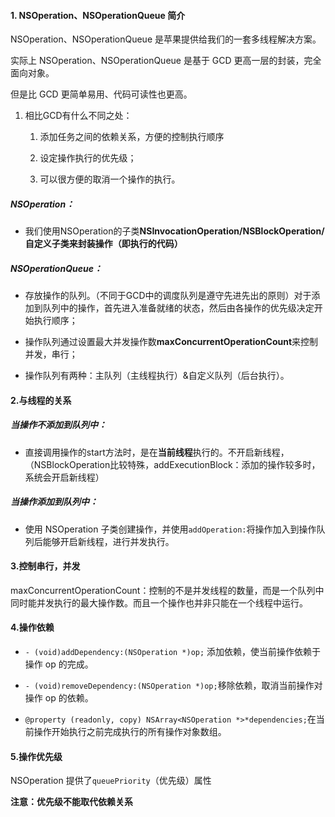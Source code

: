 #### 1. NSOperation、NSOperationQueue 简介

NSOperation、NSOperationQueue 是苹果提供给我们的一套多线程解决方案。

实际上 NSOperation、NSOperationQueue 是基于 GCD 更高一层的封装，完全面向对象。

但是比 GCD 更简单易用、代码可读性也更高。

1. 相比GCD有什么不同之处：
   1. 添加任务之间的依赖关系，方便的控制执行顺序

   2. 设定操作执行的优先级；

   3. 可以很方便的取消一个操作的执行。

##### NSOperation：

* 我们使用NSOperation的子类**NSInvocationOperation/NSBlockOperation/自定义子类来封装操作（即执行的代码）**

##### NSOperationQueue：

* 存放操作的队列。（不同于GCD中的调度队列是遵守先进先出的原则）对于添加到队列中的操作，首先进入准备就绪的状态，然后由各操作的优先级决定开始执行顺序；

* 操作队列通过设置最大并发操作数**maxConcurrentOperationCount**来控制并发，串行；

* 操作队列有两种：主队列（主线程执行）&自定义队列（后台执行）。

#### 2.与线程的关系

##### 当操作不添加到队列中：

* 直接调用操作的start方法时，是在**当前线程**执行的。不开启新线程，（NSBlockOperation比较特殊，addExecutionBlock：添加的操作较多时，系统会开启新线程）

##### 当操作添加到队列中：

* 使用 NSOperation 子类创建操作，并使用`addOperation:`将操作加入到操作队列后能够开启新线程，进行并发执行。

#### 3.控制串行，并发

maxConcurrentOperationCount：控制的不是并发线程的数量，而是一个队列中同时能并发执行的最大操作数。而且一个操作也并非只能在一个线程中运行。

#### 4.操作依赖

* `- (void)addDependency:(NSOperation *)op;` 添加依赖，使当前操作依赖于操作 op 的完成。

* `- (void)removeDependency:(NSOperation *)op;`移除依赖，取消当前操作对操作 op 的依赖。
* `@property (readonly, copy) NSArray<NSOperation *>*dependencies;`在当前操作开始执行之前完成执行的所有操作对象数组。

#### 5.操作优先级

NSOperation 提供了`queuePriority`（优先级）属性

**注意：优先级不能取代依赖关系**






